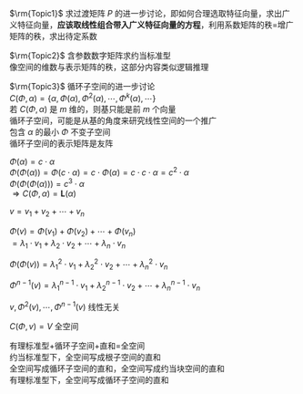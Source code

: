 $\rm{Topic1}$ 求过渡矩阵 $P$ 的进一步讨论，即如何合理选取特征向量，求出广义特征向量，**应该取线性组合带入广义特征向量的方程**，利用系数矩阵的秩=增广矩阵的秩，求出待定系数  
  
 $\rm{Topic2}$ 含参数数字矩阵求约当标准型  
像空间的维数与表示矩阵的秩，这部分内容类似逻辑推理  
  
 $\rm{Topic3}$ 循环子空间的进一步讨论  
 $C(\Phi,\alpha)=\{\alpha,\Phi(\alpha),\Phi^2(\alpha),\cdots,\Phi^k(\alpha),\cdots\}$  
若 $C(\Phi,\alpha)$ 是 $m$ 维的，则基只能是前 $m$ 个向量  
循环子空间，可能是从基的角度来研究线性空间的一个推广  
包含 $\alpha$ 的最小 $\Phi$ 不变子空间  
循环子空间的表示矩阵是友阵  
  
 $\Phi(\alpha)=c\cdot\alpha$  
 $\Phi(\Phi(\alpha))=\Phi(c\cdot\alpha)=c\cdot\Phi(\alpha)=c\cdot c\cdot\alpha=c^2\cdot\alpha$  
 $\Phi(\Phi(\Phi(\alpha)))=c^3\cdot\alpha$  
 $\Rightarrow C(\Phi,\alpha)=\mathbf L(\alpha)$  
  
 $v=v_1+v_2+\cdots+v_n$  
  
 $\Phi(v)=\Phi(v_1)+\Phi(v_2)+\cdots+\Phi(v_n)$  
 $=\lambda_1\cdot v_1+\lambda_2\cdot v_2+\cdots+\lambda_n\cdot v_n$  
  
 $\Phi(\Phi(v))=\lambda_1^2\cdot v_1+\lambda_2^2\cdot v_2+\cdots+\lambda_n^2\cdot v_n$  
  
 $\Phi^{n-1}(v)=\lambda_1^{n-1}\cdot v_1+\lambda_2^{n-1}\cdot v_2+\cdots+\lambda_n^{n-1}\cdot v_n$  
  
 $v,\Phi^2(v),\cdots,\Phi^{n-1}(v)$ 线性无关  
  
 $C(\Phi,v)=V$ 全空间  
  
有理标准型+循环子空间+直和=全空间  
约当标准型下，全空间写成根子空间的直和  
全空间写成循环子空间的直和，全空间写成约当块空间的直和  
有理标准型下，全空间写成循环子空间的直和  
